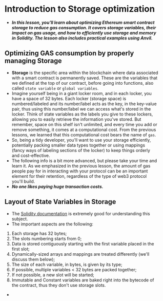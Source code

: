 # Introduction to Storage optimization
- ***In this lesson, you'll learn about optimizing Ethereum smart contract storage to reduce gas consumption. It covers storage variables, their impact on gas usage, and how to efficiently use storage and memory in Solidity. The lesson also includes practical examples using Anvil.***

## Optimizing GAS consumption by properly managing Storage
- **Storage** is the specific area within the blockchain where data associated with a smart contract is permanently saved. These are the variables that we defined at the top of our contract, before going into functions, also called `state variable` or `global variables`.
- Imagine yourself being in a giant locker room, and in each locker, you have a space of 32 bytes. Each locker (storage space) is numbered/labeled and its number/label acts as the key, in the key-value pair, thus using this number/label we can access what's stored in the locker. Think of state variables as the labels you give to these lockers, allowing you to easily retrieve the information you've stored. But remember, space on this shelf isn't unlimited, and every time you add or remove something, it comes at a computational cost. From the previous lessons, we learned that this computational cost bears the name of `gas`.
- So, being a tidy developer, you'll want to use your storage efficiently, potentially packing smaller data types together or using mappings (fancy ways of labeling sections of the locker) to keep things orderly and cost-effective.
- The following info is a bit more advanced, but please take your time and learn it. As we emphasized in the previous lesson, the amount of gas people pay for in interacting with your protocol can be an important element for their retention, regardless of the type of web3 protocol you'll build.
- ***No one likes paying huge transaction costs.***

## Layout of State Variables in Storage
- The [Solidity documentation](https://docs.soliditylang.org/en/latest/internals/layout_in_storage.html) is extremely good for understanding this subject.
- The important aspects are the following:
1. Each storage has 32 bytes;
2. The slots numbering starts from 0;
3. Data is stored contiguously starting with the first variable placed in the first slot;
4. Dynamically-sized arrays and mappings are treated differently (we'll discuss them below);
5. The size of each variable, in bytes, is given by its type;
6. If possible, multiple variables < 32 bytes are packed together;
7. If not possible, a new slot will be started;
8. Immutable and Constant variables are baked right into the bytecode of the contract, thus they don't use storage slots.

- 